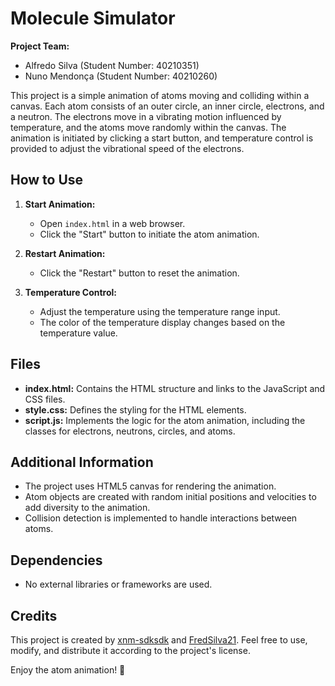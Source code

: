 # Molecule Simulator

**Project Team:**

- Alfredo Silva (Student Number: 40210351)
- Nuno Mendonça (Student Number: 40210260)

This project is a simple animation of atoms moving and colliding within a canvas. Each atom consists of an outer circle, an inner circle, electrons, and a neutron. The electrons move in a vibrating motion influenced by temperature, and the atoms move randomly within the canvas. The animation is initiated by clicking a start button, and temperature control is provided to adjust the vibrational speed of the electrons.

## How to Use

1. **Start Animation:**

   - Open `index.html` in a web browser.
   - Click the "Start" button to initiate the atom animation.

2. **Restart Animation:**

   - Click the "Restart" button to reset the animation.

3. **Temperature Control:**
   - Adjust the temperature using the temperature range input.
   - The color of the temperature display changes based on the temperature value.

## Files

- **index.html:** Contains the HTML structure and links to the JavaScript and CSS files.
- **style.css:** Defines the styling for the HTML elements.
- **script.js:** Implements the logic for the atom animation, including the classes for electrons, neutrons, circles, and atoms.

## Additional Information

- The project uses HTML5 canvas for rendering the animation.
- Atom objects are created with random initial positions and velocities to add diversity to the animation.
- Collision detection is implemented to handle interactions between atoms.

## Dependencies

- No external libraries or frameworks are used.

## Credits

This project is created by [xnm-sdksdk](https://github.com/xnm-sdksdk) and [FredSilva21](https://github.com/FredSilva21). Feel free to use, modify, and distribute it according to the project's license.

Enjoy the atom animation! 🚀
